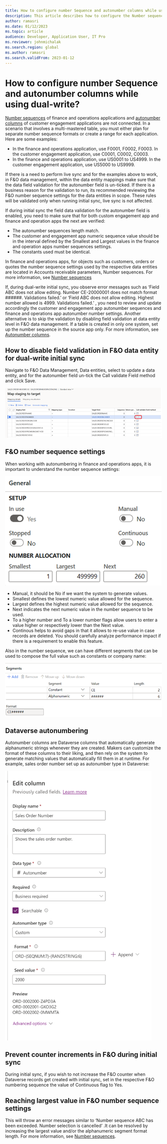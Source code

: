 ```yaml
---
title: How to configure number Sequence and autonumber columns while using dual-write?
description: This article describes how to configure the Number sequences in F&O and Autonumber columns in Dataverse for business identifiers involved in dual-write. 
author: ramasri
ms.date: 01/12/2023
ms.topic: article
audience: Developer, Application User, IT Pro
ms.reviewer: johnmichalak
ms.search.region: global
ms.author: ramasri
ms.search.validFrom: 2023-01-12
---
```


# How to configure number Sequence and autonumber columns while using dual-write?

[Number sequences](https://learn.microsoft.com/en-us/dynamics365/fin-ops-core/fin-ops/organization-administration/number-sequence-overview) of finance and operations applications and [autonumber columns](https://learn.microsoft.com/en-us/powerapps/maker/data-platform/autonumber-fields) of customer engagement applications are not connected. In a scenario that involves a multi-mastered table, you must either plan for separate number sequence formats or create a range for each application. Here are some examples:

- In the finance and operations application, use F0001, F0002, F0003. In the customer engagement application, use C0001, C0002, C0003. 
- In the finance and operations application, use US0001 to US4999. In the customer engagement application, use US5000 to US9999. 


If there is a need to perform live sync and for the examples above to work, in F&O data management, within the data entity mappings make sure that the data field 
validation for the autonumber field is un-ticked.  If there is a business reason for the validation to run, its recommended reviewing the F&O number sequence settings 
for the data entities in scope. These rules will be validated only when running initial sync, live sync is not affected. 

If during initial sync the field data validation for the autonumber field is enabled, you need to make sure that for both custom engagement app and finance and operation
apps the next are verified:

- The autonumber sequences length match.
- The customer and engagement app numeric sequence value should be in the interval defined by the Smallest and Largest values in the finance and operation apps number sequences settings.
- The constants used must be identical.

In finance and operations apps, for objects such as customers, orders or quotes the number sequence settings used by the respective data entities are located in 
Accounts receivable  parameters, Number sequences. For more information, see [Number sequences](https://learn.microsoft.com/en-us/dynamics365/fin-ops-core/fin-ops/organization-administration/number-sequence-overview)

If, during dual-write initial sync, you observe error messages such as ‘Field ABC does not allow editing. Number CE-20000001 does not match format ######. 
Validations failed.’ or  ‘Field ABC does not allow editing. Highest number allowed is 4999. Validations failed.’ , you need to review and update accordingly 
the customer and engagement app autonumber sequences and finance and operations app autonumber number settings. Another alternative is to skip the validation 
by disabling field validation at data entity level in F&O data management.
If a table is created in only one system, set up the number sequence in the source app only. For more information, see [Autonumber columns](https://learn.microsoft.com/en-us/powerapps/maker/data-platform/autonumber-fields).


## How to disable field validation in F&O data entity for dual-write initial sync
Navigate to F&O Data Management, Data entities, select to update a data entity, and for the autonumber field un-tick the Call validate Field method and click Save.

![NumberSequence-1](media/numseq-1.png)


## F&O number sequence settings
When working with autonumbering in finance and operations apps, it is important to understand the number sequence settings: 

![NumberSequence-2](media/numseq-2.png)

- Manual, it should be No if we want the system to generate values. 
- Smallest defines the lowest numeric value allowed for the sequence.
- Largest defines the highest numeric value allowed for the sequence.
- Next indicates the next numeric value in the number sequence to be used.
- To a higher number and To a lower number flags allow users to enter a value higher or respectively lower than the Next value. 
- Continous helps to avoid gaps in that it allows to re-use value in case records are deleted. You should carefully analyze performance impact if there is a requirement to enable this feature.

Also in the number sequence, we can have different segments that can be used to compose the full value such as constants or company name:

![NumberSequence-3](media/numseq-3.png)


## Dataverse autonumbering 
Autonumber columns are Dataverse columns that automatically generate alphanumeric strings whenever they are created. Makers can customize the format of these columns 
to their liking, and then rely on the system to generate matching values that automatically fill them in at runtime. For example, sales order number set up as 
autonumber type in Dataverse:

![NumberSequence-4](media/numseq-4.png)

## Prevent counter increments in F&O during initial sync 
During initial sync, if you wish to not increase the F&O counter when Dataverse records get created with initial sync, set in the respective F&O numbering sequence 
the value of Continuous flag to Yes. 

## Reaching largest value in F&O number sequence settings
This will throw an error messages similar to ‘Number sequence ABC has been exceeded. Number selection is cancelled’ .It can be resolved by increasing the largest 
value and/or the alphanumeric segment format length. For more information, see [Number sequences](https://learn.microsoft.com/en-us/dynamics365/fin-ops-core/fin-ops/organization-administration/number-sequence-overview).
 




